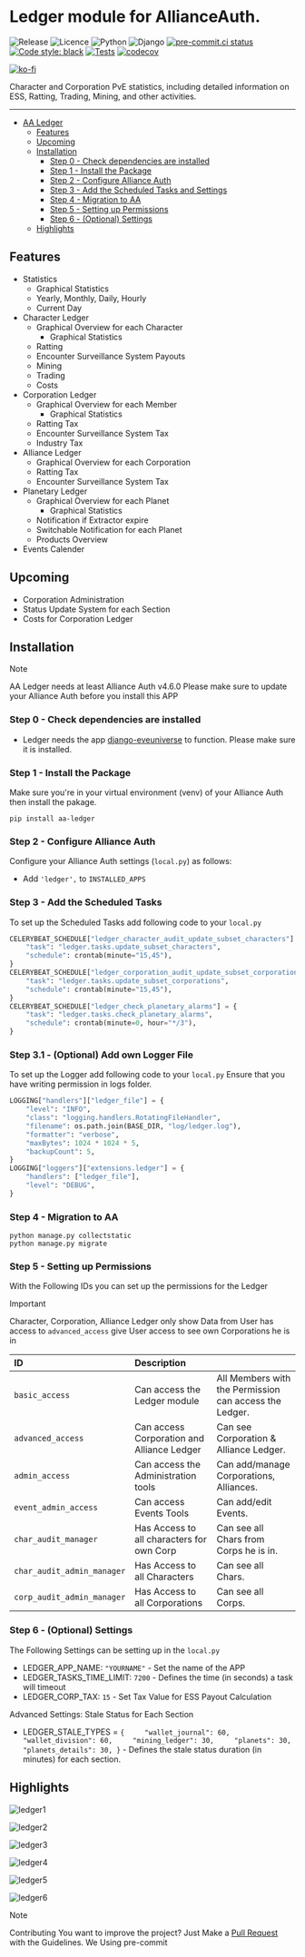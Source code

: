 # Ledger module for AllianceAuth.<a name="aa-ledger"></a>

![Release](https://img.shields.io/pypi/v/aa-ledger?label=release)
![Licence](https://img.shields.io/github/license/geuthur/aa-ledger)
![Python](https://img.shields.io/pypi/pyversions/aa-ledger)
![Django](https://img.shields.io/pypi/frameworkversions/django/aa-ledger.svg?label=django)
[![pre-commit.ci status](https://results.pre-commit.ci/badge/github/Geuthur/aa-ledger/master.svg)](https://results.pre-commit.ci/latest/github/Geuthur/aa-ledger/master)
[![Code style: black](https://img.shields.io/badge/code%20style-black-000000.svg)](https://github.com/psf/black)
[![Tests](https://github.com/Geuthur/aa-ledger/actions/workflows/autotester.yml/badge.svg)](https://github.com/Geuthur/aa-ledger/actions/workflows/autotester.yml)
[![codecov](https://codecov.io/gh/Geuthur/aa-ledger/graph/badge.svg?token=5CWREOQKGZ)](https://codecov.io/gh/Geuthur/aa-ledger)

[![ko-fi](https://ko-fi.com/img/githubbutton_sm.svg)](https://ko-fi.com/W7W810Q5J4)

Character and Corporation PvE statistics, including detailed information on ESS, Ratting, Trading, Mining, and other activities.

______________________________________________________________________

- [AA Ledger](#aa-ledger)
  - [Features](#features)
  - [Upcoming](#upcoming)
  - [Installation](#features)
    - [Step 0 - Check dependencies are installed](#step0)
    - [Step 1 - Install the Package](#step1)
    - [Step 2 - Configure Alliance Auth](#step2)
    - [Step 3 - Add the Scheduled Tasks and Settings](#step3)
    - [Step 4 - Migration to AA](#step4)
    - [Step 5 - Setting up Permissions](#step5)
    - [Step 6 - (Optional) Settings](#step6)
  - [Highlights](#highlights)

## Features<a name="features"></a>

- Statistics
  - Graphical Statistics
  - Yearly, Monthly, Daily, Hourly
  - Current Day
- Character Ledger
  - Graphical Overview for each Character
    - Graphical Statistics
  - Ratting
  - Encounter Surveillance System Payouts
  - Mining
  - Trading
  - Costs
- Corporation Ledger
  - Graphical Overview for each Member
    - Graphical Statistics
  - Ratting Tax
  - Encounter Surveillance System Tax
  - Industry Tax
- Alliance Ledger
  - Graphical Overview for each Corporation
  - Ratting Tax
  - Encounter Surveillance System Tax
- Planetary Ledger
  - Graphical Overview for each Planet
    - Graphical Statistics
  - Notification if Extractor expire
  - Switchable Notification for each Planet
  - Products Overview
- Events Calender

## Upcoming<a name="upcoming"></a>

- Corporation Administration
- Status Update System for each Section
- Costs for Corporation Ledger

## Installation<a name="installation"></a>

> [!NOTE]
> AA Ledger needs at least Alliance Auth v4.6.0
> Please make sure to update your Alliance Auth before you install this APP

### Step 0 - Check dependencies are installed<a name="step0"></a>

- Ledger needs the app [django-eveuniverse](https://apps.allianceauth.org/apps/detail/django-eveuniverse) to function. Please make sure it is installed.

### Step 1 - Install the Package<a name="step1"></a>

Make sure you're in your virtual environment (venv) of your Alliance Auth then install the pakage.

```shell
pip install aa-ledger
```

### Step 2 - Configure Alliance Auth<a name="step2"></a>

Configure your Alliance Auth settings (`local.py`) as follows:

- Add `'ledger',` to `INSTALLED_APPS`

### Step 3 - Add the Scheduled Tasks<a name="step3"></a>

To set up the Scheduled Tasks add following code to your `local.py`

```python
CELERYBEAT_SCHEDULE["ledger_character_audit_update_subset_characters"] = {
    "task": "ledger.tasks.update_subset_characters",
    "schedule": crontab(minute="15,45"),
}
CELERYBEAT_SCHEDULE["ledger_corporation_audit_update_subset_corporations"] = {
    "task": "ledger.tasks.update_subset_corporations",
    "schedule": crontab(minute="15,45"),
}
CELERYBEAT_SCHEDULE["ledger_check_planetary_alarms"] = {
    "task": "ledger.tasks.check_planetary_alarms",
    "schedule": crontab(minute=0, hour="*/3"),
}
```

### Step 3.1 - (Optional) Add own Logger File

To set up the Logger add following code to your `local.py`
Ensure that you have writing permission in logs folder.

```python
LOGGING["handlers"]["ledger_file"] = {
    "level": "INFO",
    "class": "logging.handlers.RotatingFileHandler",
    "filename": os.path.join(BASE_DIR, "log/ledger.log"),
    "formatter": "verbose",
    "maxBytes": 1024 * 1024 * 5,
    "backupCount": 5,
}
LOGGING["loggers"]["extensions.ledger"] = {
    "handlers": ["ledger_file"],
    "level": "DEBUG",
}
```

### Step 4 - Migration to AA<a name="step4"></a>

```shell
python manage.py collectstatic
python manage.py migrate
```

### Step 5 - Setting up Permissions<a name="step5"></a>

With the Following IDs you can set up the permissions for the Ledger

> [!IMPORTANT]
> Character, Corporation, Alliance Ledger only show Data from User has access to
> `advanced_access` give User access to see own Corporations he is in

| ID                         | Description                                |                                                        |
| :------------------------- | :----------------------------------------- | :----------------------------------------------------- |
| `basic_access`             | Can access the Ledger module               | All Members with the Permission can access the Ledger. |
| `advanced_access`          | Can access Corporation and Alliance Ledger | Can see Corporation & Alliance Ledger.                 |
| `admin_access`             | Can access the Administration tools        | Can add/manage Corporations, Alliances.                |
| `event_admin_access`       | Can access Events Tools                    | Can add/edit Events.                                   |
| `char_audit_manager`       | Has Access to all characters for own Corp  | Can see all Chars from Corps he is in.                 |
| `char_audit_admin_manager` | Has Access to all Characters               | Can see all Chars.                                     |
| `corp_audit_admin_manager` | Has Access to all Corporations             | Can see all Corps.                                     |

### Step 6 - (Optional) Settings<a name="step6"></a>

The Following Settings can be setting up in the `local.py`

- LEDGER_APP_NAME: `"YOURNAME"` - Set the name of the APP
- LEDGER_TASKS_TIME_LIMIT: `7200` - Defines the time (in seconds) a task will timeout
- LEDGER_CORP_TAX: `15` - Set Tax Value for ESS Payout Calculation

Advanced Settings: Stale Status for Each Section

- LEDGER_STALE_TYPES = `{     "wallet_journal": 60,     "wallet_division": 60,     "mining_ledger": 30,     "planets": 30,     "planets_details": 30, }` - Defines the stale status duration (in minutes) for each section.

## Highlights<a name="highlights"></a>

![ledger1](ledger/docs/images/preview1.png)

![ledger2](ledger/docs/images/preview2.png)

![ledger3](ledger/docs/images/preview3.png)

![ledger4](ledger/docs/images/preview4.png)

![ledger5](ledger/docs/images/preview5.png)

![ledger6](ledger/docs/images/preview6.png)

> [!NOTE]
> Contributing
> You want to improve the project?
> Just Make a [Pull Request](https://github.com/Geuthur/aa-ledger/pulls) with the Guidelines.
> We Using pre-commit
